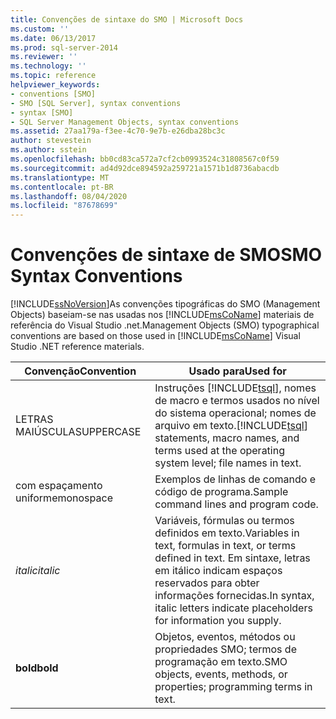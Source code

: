 ```yaml
---
title: Convenções de sintaxe do SMO | Microsoft Docs
ms.custom: ''
ms.date: 06/13/2017
ms.prod: sql-server-2014
ms.reviewer: ''
ms.technology: ''
ms.topic: reference
helpviewer_keywords:
- conventions [SMO]
- SMO [SQL Server], syntax conventions
- syntax [SMO]
- SQL Server Management Objects, syntax conventions
ms.assetid: 27aa179a-f3ee-4c70-9e7b-e26dba28bc3c
author: stevestein
ms.author: sstein
ms.openlocfilehash: bb0cd83ca572a7cf2cb0993524c31808567c0f59
ms.sourcegitcommit: ad4d92dce894592a259721a1571b1d8736abacdb
ms.translationtype: MT
ms.contentlocale: pt-BR
ms.lasthandoff: 08/04/2020
ms.locfileid: "87678699"
---
```

# <a name="smo-syntax-conventions"></a><span data-ttu-id="9dd60-102">Convenções de sintaxe de SMO</span><span class="sxs-lookup"><span data-stu-id="9dd60-102">SMO Syntax Conventions</span></span>
  [!INCLUDE[ssNoVersion](../../includes/ssnoversion-md.md)]<span data-ttu-id="9dd60-103">As convenções tipográficas do SMO (Management Objects) baseiam-se nas usadas nos [!INCLUDE[msCoName](../../includes/msconame-md.md)] materiais de referência do Visual Studio .net.</span><span class="sxs-lookup"><span data-stu-id="9dd60-103">Management Objects (SMO) typographical conventions are based on those used in [!INCLUDE[msCoName](../../includes/msconame-md.md)] Visual Studio .NET reference materials.</span></span>  
  
|<span data-ttu-id="9dd60-104">Convenção</span><span class="sxs-lookup"><span data-stu-id="9dd60-104">Convention</span></span>|<span data-ttu-id="9dd60-105">Usado para</span><span class="sxs-lookup"><span data-stu-id="9dd60-105">Used for</span></span>|  
|----------------|--------------|  
|<span data-ttu-id="9dd60-106">LETRAS MAIÚSCULAS</span><span class="sxs-lookup"><span data-stu-id="9dd60-106">UPPERCASE</span></span>|<span data-ttu-id="9dd60-107">Instruções [!INCLUDE[tsql](../../includes/tsql-md.md)], nomes de macro e termos usados no nível do sistema operacional; nomes de arquivo em texto.</span><span class="sxs-lookup"><span data-stu-id="9dd60-107">[!INCLUDE[tsql](../../includes/tsql-md.md)] statements, macro names, and terms used at the operating system level; file names in text.</span></span>|  
|<span data-ttu-id="9dd60-108">com espaçamento uniforme</span><span class="sxs-lookup"><span data-stu-id="9dd60-108">monospace</span></span>|<span data-ttu-id="9dd60-109">Exemplos de linhas de comando e código de programa.</span><span class="sxs-lookup"><span data-stu-id="9dd60-109">Sample command lines and program code.</span></span>|  
|<span data-ttu-id="9dd60-110">*italic*</span><span class="sxs-lookup"><span data-stu-id="9dd60-110">*italic*</span></span>|<span data-ttu-id="9dd60-111">Variáveis, fórmulas ou termos definidos em texto.</span><span class="sxs-lookup"><span data-stu-id="9dd60-111">Variables in text, formulas in text, or terms defined in text.</span></span> <span data-ttu-id="9dd60-112">Em sintaxe, letras em itálico indicam espaços reservados para obter informações fornecidas.</span><span class="sxs-lookup"><span data-stu-id="9dd60-112">In syntax, italic letters indicate placeholders for information you supply.</span></span>|  
|<span data-ttu-id="9dd60-113">**bold**</span><span class="sxs-lookup"><span data-stu-id="9dd60-113">**bold**</span></span>|<span data-ttu-id="9dd60-114">Objetos, eventos, métodos ou propriedades SMO; termos de programação em texto.</span><span class="sxs-lookup"><span data-stu-id="9dd60-114">SMO objects, events, methods, or properties; programming terms in text.</span></span>|  
  
  
